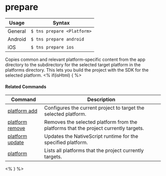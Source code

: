 prepare
==========

Usage | Syntax
------|-------
General | `$ tns prepare <Platform>`
Android | `$ tns prepare android`
iOS | `$ tns prepare ios`

Copies common and relevant platform-specific content from the app directory to the subdirectory for the selected target platform
in the platforms directory. This lets you build the project with the SDK for the selected platform.
<% if(isHtml) { %> 

#### Related Commands

Command | Description
----------|----------
[platform add](platform-add.html) | Configures the current project to target the selected platform.
[platform remove](platform-remove.html) | Removes the selected platform from the platforms that the project currently targets.
[platform update](platform-update.html) | Updates the NativeScript runtime for the specified platform.
[platform](platform.html) | Lists all platforms that the project currently targets.
<% } %>